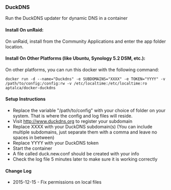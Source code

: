 ### DuckDNS

Run the DuckDNS updater for dynamic DNS in a container

#### Install On unRaid:

On unRaid, install from the Community Applications and enter the app folder location.


#### Install On Other Platforms (like Ubuntu, Synology 5.2 DSM, etc.):

On other platforms, you can run this docker with the following command:

```
docker run -d --name="Duckdns" -e SUBDOMAINS="XXXX" -e TOKEN="YYYY" -v /path/to/config:/config:rw -v /etc/localtime:/etc/localtime:ro aptalca/docker-duckdns
```

#### Setup Instructions
- Replace the variable "/path/to/config" with your choice of folder on your system. That is where the config and log files will reside.
- Visit http://www.duckdns.org to register your subdomain
- Replace XXXX with your DuckDNS subdomain(s) (You can include multiple subdomains, just separate them with a comma and leave no spaces in between)
- Replace YYYY with your DuckDNS token
- Start the container
- A file called duck.new.conf should be created with your info
- Check the log file 5 minutes later to make sure it is working correctly

#### Change Log
- 2015-12-15 - Fix permissions on local files
